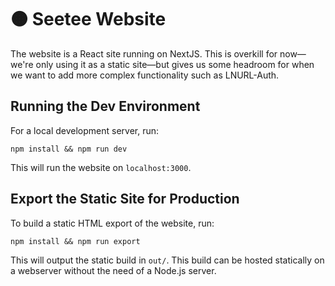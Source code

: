 # 🟠 Seetee Website

The website is a React site running on NextJS.
This is overkill for now&mdash;we're only using it as a static site&mdash;but gives us some headroom for when we want to add more complex functionality such as LNURL-Auth.

## Running the Dev Environment

For a local development server, run:

```
npm install && npm run dev
```

This will run the website on `localhost:3000`.

## Export the Static Site for Production

To build a static HTML export of the website, run:

```
npm install && npm run export
```

This will output the static build in `out/`. This build can be hosted statically on a webserver without the need of a Node.js server.
